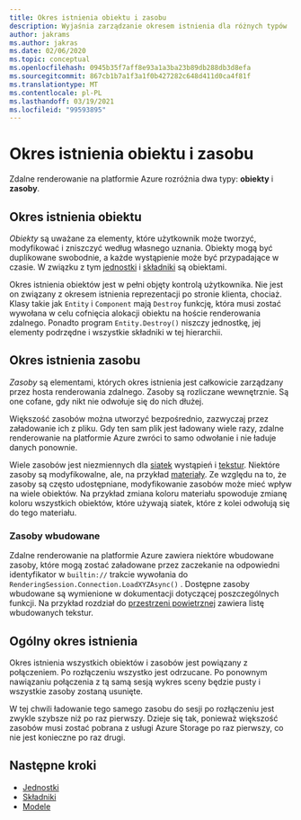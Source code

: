 ```yaml
---
title: Okres istnienia obiektu i zasobu
description: Wyjaśnia zarządzanie okresem istnienia dla różnych typów
author: jakrams
ms.author: jakras
ms.date: 02/06/2020
ms.topic: conceptual
ms.openlocfilehash: 0945b35f7aff8e93a1a3ba23b89db288db3d8efa
ms.sourcegitcommit: 867cb1b7a1f3a1f0b427282c648d411d0ca4f81f
ms.translationtype: MT
ms.contentlocale: pl-PL
ms.lasthandoff: 03/19/2021
ms.locfileid: "99593895"
---
```

# <a name="object-and-resource-lifetime"></a>Okres istnienia obiektu i zasobu

Zdalne renderowanie na platformie Azure rozróżnia dwa typy: **obiekty** i **zasoby**.

## <a name="object-lifetime"></a>Okres istnienia obiektu

*Obiekty* są uważane za elementy, które użytkownik może tworzyć, modyfikować i zniszczyć według własnego uznania. Obiekty mogą być duplikowane swobodnie, a każde wystąpienie może być przypadające w czasie. W związku z tym [jednostki](entities.md) i [składniki](components.md) są obiektami.

Okres istnienia obiektów jest w pełni objęty kontrolą użytkownika. Nie jest on związany z okresem istnienia reprezentacji po stronie klienta, chociaż. Klasy takie jak `Entity` i `Component` mają `Destroy` funkcję, która musi zostać wywołana w celu cofnięcia alokacji obiektu na hoście renderowania zdalnego. Ponadto program `Entity.Destroy()` niszczy jednostkę, jej elementy podrzędne i wszystkie składniki w tej hierarchii.

## <a name="resource-lifetime"></a>Okres istnienia zasobu

*Zasoby* są elementami, których okres istnienia jest całkowicie zarządzany przez hosta renderowania zdalnego. Zasoby są rozliczane wewnętrznie. Są one cofane, gdy nikt nie odwołuje się do nich dłużej.

Większość zasobów można utworzyć bezpośrednio, zazwyczaj przez załadowanie ich z pliku. Gdy ten sam plik jest ładowany wiele razy, zdalne renderowanie na platformie Azure zwróci to samo odwołanie i nie ładuje danych ponownie.

Wiele zasobów jest niezmiennych dla [siatek](meshes.md) wystąpień i [tekstur](textures.md). Niektóre zasoby są modyfikowalne, ale, na przykład [materiały](materials.md). Ze względu na to, że zasoby są często udostępniane, modyfikowanie zasobów może mieć wpływ na wiele obiektów. Na przykład zmiana koloru materiału spowoduje zmianę koloru wszystkich obiektów, które używają siatek, które z kolei odwołują się do tego materiału.

### <a name="built-in-resources"></a>Zasoby wbudowane

Zdalne renderowanie na platformie Azure zawiera niektóre wbudowane zasoby, które mogą zostać załadowane przez zaczekanie na odpowiedni identyfikator w `builtin://` trakcie wywołania do `RenderingSession.Connection.LoadXYZAsync()` . Dostępne zasoby wbudowane są wymienione w dokumentacji dotyczącej poszczególnych funkcji. Na przykład rozdział do [przestrzeni powietrznej](../overview/features/sky.md) zawiera listę wbudowanych tekstur.

## <a name="general-lifetime"></a>Ogólny okres istnienia

Okres istnienia wszystkich obiektów i zasobów jest powiązany z połączeniem. Po rozłączeniu wszystko jest odrzucane. Po ponownym nawiązaniu połączenia z tą samą sesją wykres sceny będzie pusty i wszystkie zasoby zostaną usunięte.

W tej chwili ładowanie tego samego zasobu do sesji po rozłączeniu jest zwykle szybsze niż po raz pierwszy. Dzieje się tak, ponieważ większość zasobów musi zostać pobrana z usługi Azure Storage po raz pierwszy, co nie jest konieczne po raz drugi.

## <a name="next-steps"></a>Następne kroki

* [Jednostki](entities.md)
* [Składniki](components.md)
* [Modele](models.md)
